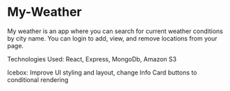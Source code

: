 # My-Weather 

My weather is an app where you can search for current weather conditions by city name. You can login to add, view, and remove locations from your page.







Technologies Used: React, Express, MongoDb, Amazon S3

Icebox: Improve UI styling and layout, change Info Card buttons to conditional rendering 